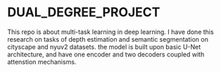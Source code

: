 # DUAL_DEGREE_PROJECT
This repo is about multi-task learning in deep learning. I have done this research on tasks of depth estimation and semantic segmentation on cityscape and nyuv2 datasets.
the model is built upon basic U-Net architecture, and have one encoder and two decoders coupled with attenstion mechanisms.
